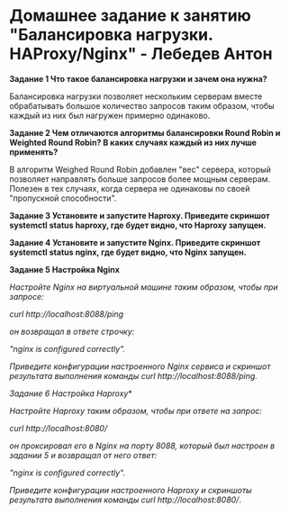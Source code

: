 # Домашнее задание к занятию "Балансировка нагрузки. HAProxy/Nginx" - Лебедев Антон

**Задание 1 Что такое балансировка нагрузки и зачем она нужна?**

Балансировка нагрузки позволяет нескольким серверам вместе обрабатывать большое количество запросов таким образом, чтобы каждый из них был нагружен примерно одинаково.

**Задание 2 Чем отличаются алгоритмы балансировки Round Robin и Weighted Round Robin? В каких случаях каждый из них лучше применять?**

В алгоритм Weighed Round Robin добавлен "вес" сервера, который позволяет направлять больше запросов более мощным серверам. Полезен в тех случаях, когда сервера не одинаковы по своей "пропускной способности".

**Задание 3 Установите и запустите Haproxy. Приведите скриншот systemctl status haproxy, где будет видно, что Haproxy запущен.**

**Задание 4 Установите и запустите Nginx. Приведите скриншот systemctl status nginx, где будет видно, что Nginx запущен.**

**Задание 5 Настройка Nginx**

*Настройте Nginx на виртуальной машине таким образом, чтобы при запросе:*

*curl http://localhost:8088/ping*

*он возвращал в ответе строчку:*

*"nginx is configured correctly".*

*Приведите конфигурации настроенного Nginx сервиса и скриншот результата выполнения команды curl http://localhost:8088/ping.*


**Задание 6* Настройка Haproxy**

*Настройте Haproxy таким образом, чтобы при ответе на запрос:*

*curl http://localhost:8080/*

*он проксировал его в Nginx на порту 8088, который был настроен в задании 5 и возвращал от него ответ:*

*"nginx is configured correctly".*

*Приведите конфигурации настроенного Haproxy и скриншоты результата выполнения команды curl http://localhost:8080/*.
